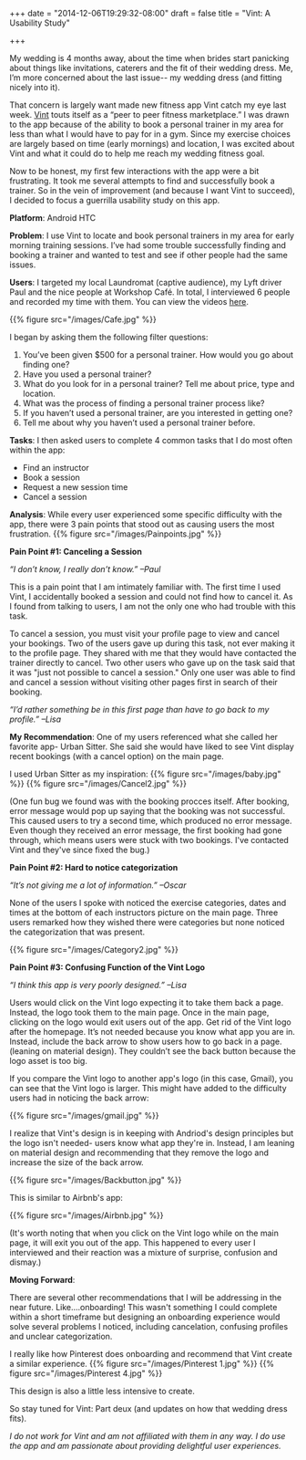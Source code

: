 +++
date = "2014-12-06T19:29:32-08:00"
draft = false
title = "Vint: A Usability Study"

+++

My wedding is 4 months away, about the time when brides start panicking about things like invitations, caterers and the fit of their wedding dress. Me, I’m more concerned about the last issue-- my wedding dress (and fitting nicely into it).

That concern is largely want made new fitness app Vint catch my eye last week. <a href="https://www.joinvint.com/" target="_blank">Vint</a> touts itself as a “peer to peer fitness marketplace.” I was drawn to the app because of the ability to book a personal trainer in my area for less than what I would have to pay for in a gym. Since my exercise choices are largely based on time (early mornings) and location, I was excited about Vint and what it could do to help me reach my wedding fitness goal.

Now to be honest, my first few interactions with the app were a bit frustrating. It took me several attempts to find and successfully book a trainer. So in the vein of improvement (and because I want Vint to succeed), I decided to focus a guerrilla usability study on this app.

**Platform**: Android HTC

**Problem**: I use Vint to locate and book personal trainers in my area for early morning training sessions. I’ve had some trouble successfully finding and booking a trainer and wanted to test and see if other people had the same issues.


**Users**: I targeted my local Laundromat (captive audience), my Lyft driver Paul and the nice people at Workshop Café. In total, I interviewed 6 people and recorded my time with them. You can view the videos <a href="https://www.dropbox.com/sh/qxuw8nq9v6cabq9/AACWB_ikpNnqZ83eI9rFUn3Wa?dl=0" target="_blank">here</a>.

{{% figure src="/images/Cafe.jpg" %}}

I began by asking them the following filter questions:

1. You’ve been given $500 for a personal trainer. How would you go about finding one?
2. Have you used a personal trainer?
3. What do you look for in a personal trainer? Tell me about price, type and location.
4. What was the process of finding a personal trainer process like?
5. If you haven’t used a personal trainer, are you interested in getting one?
6. Tell me about why you haven’t used a personal trainer before.

**Tasks**: I then asked users to complete 4 common tasks that I do most often within the app:

* Find an instructor
* Book a session
* Request a new session time
* Cancel a session

**Analysis**: While every user experienced some specific difficulty with the app, there were 3 pain points that stood out as causing users the most frustration.
{{% figure src="/images/Painpoints.jpg" %}}

**Pain Point #1: Canceling a Session**

*“I don’t know, I really don’t know.” –Paul*

This is a pain point that I am intimately familiar with. The first time I used Vint, I accidentally booked a session and could not find how to cancel it. As I found from talking to users, I am not the only one who had trouble with this task.

To cancel a session, you must visit your profile page to view and cancel your bookings. Two of the users gave up during this task, not ever making it to the profile page. They shared with me that they would have contacted the trainer directly to cancel. Two other users who gave up on the task said that it was "just not possible to cancel a session." Only one user was able to find and cancel a session without visiting other pages first in search of their booking.

*“I’d rather something be in this first page than have to go back to my profile.” –Lisa*

**My Recommendation**: One of my users referenced what she called her favorite app- Urban Sitter. She said she would have liked to see Vint display recent bookings (with a cancel option) on the main page.

I used Urban Sitter as my inspiration:
{{% figure src="/images/baby.jpg" %}}
{{% figure src="/images/Cancel2.jpg" %}}

(One fun bug we found was with the booking procces itself. After booking, error message would pop up saying that the booking was not successful. This caused users to try a second time, which produced no error message. Even though they received an error message, the first booking had gone through, which means users were stuck with two bookings. I've contacted Vint and they've since fixed the bug.)

**Pain Point #2: Hard to notice categorization**

*“It’s not giving me a lot of information.” –Oscar* 

None of the users I spoke with noticed the exercise categories, dates and times at the bottom of each instructors picture on the main page. Three users remarked how they wished there were categories but none noticed the categorization that was present.

{{% figure src="/images/Category2.jpg" %}}

**Pain Point #3: Confusing Function of the Vint Logo**

*“I think this app is very poorly designed.” –Lisa*

Users would click on the Vint logo expecting it to take them back a page. Instead, the logo took them to the main page. Once in the main page, clicking on the logo would exit users out of the app. Get rid of the Vint logo after the homepage. It’s not needed because you know what app you are in. Instead, include the back arrow to show users how to go back in a page. (leaning on material design). They couldn’t see the back button because the logo asset is too big.

If you compare the Vint logo to another app's logo (in this case, Gmail), you can see that the Vint logo is larger. This might have added to the difficulty users had in noticing the back arrow:

{{% figure src="/images/gmail.jpg" %}}

I realize that Vint's design is in keeping with Andriod's design principles but the logo isn't needed- users know what app they're in. Instead, I am leaning on material design and recommending that they remove the logo and increase the size of the back arrow. 

{{% figure src="/images/Backbutton.jpg" %}}

This is similar to Airbnb's app:

{{% figure src="/images/Airbnb.jpg" %}}

(It's worth noting that when you click on the Vint logo while on the main page, it will exit you out of the app. This happened to every user I interviewed and their reaction was a mixture of surprise, confusion and dismay.) 

**Moving Forward**: 

There are several other recommendations that I will be addressing in the near future. Like....onboarding! This wasn't something I could complete within a short timeframe but designing an onboarding experience would solve several problems I noticed, including cancelation, confusing profiles and unclear categorization. 

I really like how Pinterest does onboarding and recommend that Vint create a similar experience. 
{{% figure src="/images/Pinterest 1.jpg" %}}
{{% figure src="/images/Pinterest 4.jpg" %}}

This design is also a little less intensive to create. 

So stay tuned for Vint: Part deux (and updates on how that wedding dress fits). 

*I do not work for Vint and am not affiliated with them in any way. I do use the app and am passionate about providing delightful user experiences.* 

